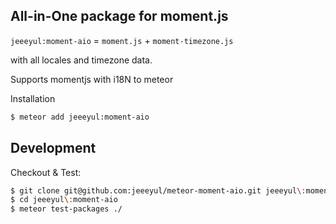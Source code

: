 ## All-in-One package for moment.js

`jeeeyul:moment-aio` = `moment.js` + `moment-timezone.js`

with all locales and timezone data.

Supports momentjs with i18N to meteor

Installation

```bash
$ meteor add jeeeyul:moment-aio
```

## Development

Checkout & Test:
```bash
$ git clone git@github.com:jeeeyul/meteor-moment-aio.git jeeeyul\:moment-aio
$ cd jeeeyul\:moment-aio
$ meteor test-packages ./
```
